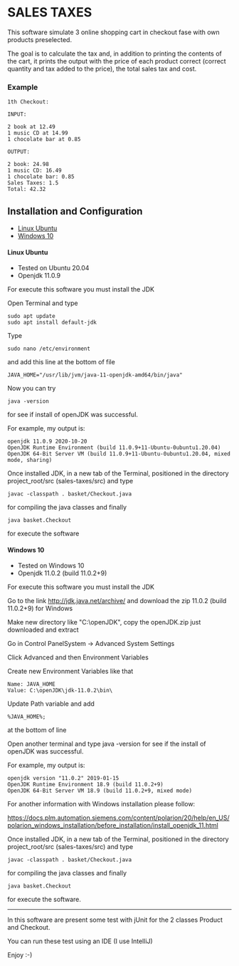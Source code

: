 # SALES TAXES

This software simulate 3 online shopping cart in checkout fase with own products preselected.

The goal is to calculate the tax and, in addition to printing the contents of the cart, it prints the output 
with the price of each product correct (correct quantity and tax added to the price),
the total sales tax and cost.

### Example

```
1th Checkout:

INPUT:

2 book at 12.49
1 music CD at 14.99
1 chocolate bar at 0.85

OUTPUT:

2 book: 24.98
1 music CD: 16.49
1 chocolate bar: 0.85
Sales Taxes: 1.5
Total: 42.32
```

## Installation and Configuration


* [Linux Ubuntu](#ubuntu)
* [Windows 10](#windows-10)

<a name="ubuntu"></a>
#### Linux Ubuntu

* Tested on Ubuntu 20.04
* Openjdk 11.0.9

For execute this software you must install the JDK

Open Terminal and type

```
sudo apt update
sudo apt install default-jdk
```

Type

```
sudo nano /etc/environment
```

and add this line at the bottom of file

```
JAVA_HOME="/usr/lib/jvm/java-11-openjdk-amd64/bin/java"
```

Now you can try

```
java -version
```

for see if install of openJDK was successful.

For example, my output is:

```
openjdk 11.0.9 2020-10-20
OpenJDK Runtime Environment (build 11.0.9+11-Ubuntu-0ubuntu1.20.04)
OpenJDK 64-Bit Server VM (build 11.0.9+11-Ubuntu-0ubuntu1.20.04, mixed mode, sharing)
```

Once installed JDK, in a new tab of the Terminal, positioned in the directory
project_root/src (sales-taxes/src) and type

```
javac -classpath . basket/Checkout.java
 ```

for compiling the java classes and finally

```
java basket.Checkout 
```

for execute the software

<a name="windows-10"></a>
#### Windows 10

* Tested on Windows 10
* Openjdk  11.0.2 (build 11.0.2+9)

For execute this software you must install the JDK

Go to the link http://jdk.java.net/archive/ and download the zip 11.0.2 (build 11.0.2+9) for Windows

Make new directory like "C:\openJDK", copy the openJDK.zip just downloaded and extract

Go in Control PanelSystem -> Advanced System Settings

Click Advanced and then Environment Variables

Create new Environment Variables like that 

```
Name: JAVA_HOME 
Value: C:\openJDK\jdk-11.0.2\bin\
```

Update Path variable and add 
```
%JAVA_HOME%; 
```
at the bottom of line

Open another terminal and type java -version for see if the install of openJDK was successful.
                                             
For example, my output is:

```
openjdk version "11.0.2" 2019-01-15
OpenJDK Runtime Environment 18.9 (build 11.0.2+9)
OpenJDK 64-Bit Server VM 18.9 (build 11.0.2+9, mixed mode) 
```

For another information with Windows installation please follow:

https://docs.plm.automation.siemens.com/content/polarion/20/help/en_US/polarion_windows_installation/before_installation/install_openjdk_11.html

Once installed JDK, in a new tab of the Terminal, positioned in the directory
project_root/src (sales-taxes/src) and type

```
javac -classpath . basket/Checkout.java
 ```

for compiling the java classes and finally

```
java basket.Checkout 
```

for execute the software.

---

In this software are present some test with jUnit for the 2 classes Product and Checkout.

You can run these test using an IDE (I use IntelliJ)

Enjoy :-)